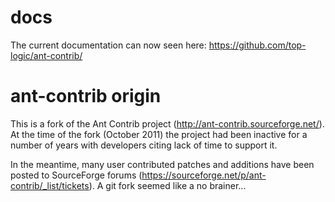 # docs
The current documentation can now seen here:
https://github.com/top-logic/ant-contrib/


# ant-contrib origin
This is a fork of the Ant Contrib project (http://ant-contrib.sourceforge.net/).
At the time of the fork (October 2011) the project had been inactive for a number
of years with developers citing lack of time to support it.

In the meantime, many user contributed patches and additions have been posted to
SourceForge forums (https://sourceforge.net/p/ant-contrib/_list/tickets). A git
fork seemed like a no brainer...
